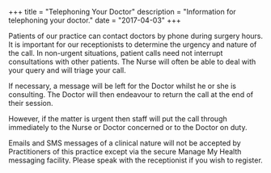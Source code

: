 +++
title = "Telephoning Your Doctor"
description = "Information for telephoning your doctor."
date = "2017-04-03"
+++

Patients of our practice can contact doctors by phone during surgery hours.
It is important for our receptionists to determine the urgency and nature of the call.
In non-urgent situations, patient calls need not interrupt consultations with other patients.
The Nurse will often be able to deal with your query and will triage your call.

If necessary, a message will be left for the Doctor whilst he or she is consulting.
The Doctor will then endeavour to return the call at the end of their session.

However, if the matter is urgent then staff will put the call through immediately to the Nurse or Doctor concerned or to the Doctor on duty.

Emails and SMS messages of a clinical nature will not be accepted by Practitioners of this practice except via the secure Manage My Health messaging facility.
Please speak with the receptionist if you wish to register.

